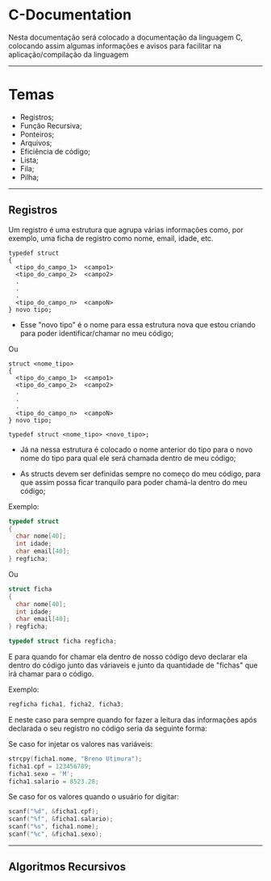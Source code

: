 # C-Documentation
Nesta documentação será colocado a documentação da linguagem C, colocando assim algumas informações e avisos para facilitar na aplicação/compilação da linguagem

-------------------------------------------------------------------------------------------
# Temas
- Registros;
- Função Recursiva;
- Ponteiros;
- Arquivos;
- Eficiência de código;
- Lista;
- Fila;
- Pilha;

------------------------------------------------------------------------------------------

## Registros

Um registro é uma estrutura que agrupa várias informações como, por exemplo, uma ficha de registro como nome, email, idade, etc.

```
typedef struct
{
  <tipo_do_campo_1>  <campo1>
  <tipo_do_campo_2>  <campo2>
  .
  .
  .
  <tipo_do_campo_n>  <campoN>
} novo tipo;
```
- Esse "novo tipo" é o nome para essa estrutura nova que estou criando para poder identificar/chamar no meu código;

Ou
```
struct <nome_tipo>
{
  <tipo_do_campo_1>  <campo1>
  <tipo_do_campo_2>  <campo2>
  .
  .
  .
  <tipo_do_campo_n>  <campoN>
} novo tipo;

typedef struct <nome_tipo> <novo_tipo>;
```
- Já na nessa estrutura é colocado o nome anterior do tipo para o novo nome do tipo para qual ele será chamada dentro de meu código;

- As structs devem ser definidas sempre no começo do meu código, para que assim possa ficar tranquilo para poder chamá-la dentro do meu código;

Exemplo:
```C
typedef struct
{
  char nome[40];
  int idade;
  char email[40];
} regficha;
```
Ou
```C
struct ficha
{
  char nome[40];
  int idade;
  char email[40];
} regficha;

typedef struct ficha regficha;
```

E para quando for chamar ela dentro de nosso código devo declarar ela dentro do código junto das váriaveis e junto da quantidade de "fichas" que irá chamar para o código.

Exemplo:
```C
regficha ficha1, ficha2, ficha3;
```

E neste caso para sempre quando for fazer a leitura das informações após declarada o seu registro no código seria da seguinte forma:

Se caso for injetar os valores nas variáveis:
```C
strcpy(ficha1.nome, "Breno Utimura");
ficha1.cpf = 123456789;
ficha1.sexo = 'M';
ficha1.salario = 8523.28;
```

Se caso for os valores quando o usuário for digitar:
```C
scanf("%d", &ficha1.cpf);
scanf("%f", &ficha1.salario);
scanf("%s", ficha1.nome);
scanf("%c", &ficha1.sexo);
```
-----------------------------------------------------------------------------------------

## Algoritmos Recursivos
